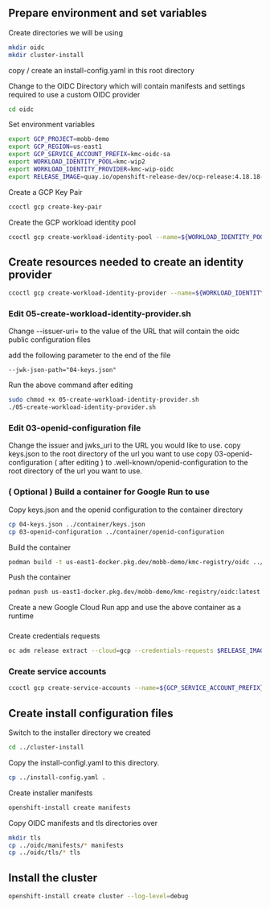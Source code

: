 ## Prepare environment and set variables

Create directories we will be using

```bash
mkdir oidc
mkdir cluster-install
``` 

copy / create an install-config.yaml in this root directory

Change to the OIDC Directory which will contain manifests and settings required to use a custom OIDC provider

```bash
cd oidc
``` 

Set environment variables

```bash
export GCP_PROJECT=mobb-demo
export GCP_REGION=us-east1
export GCP_SERVICE_ACCOUNT_PREFIX=kmc-oidc-sa
export WORKLOAD_IDENTITY_POOL=kmc-wip2
export WORKLOAD_IDENTITY_PROVIDER=kmc-wip-oidc
export RELEASE_IMAGE=quay.io/openshift-release-dev/ocp-release:4.18.18-x86_64
```

Create a GCP Key Pair

```bash
ccoctl gcp create-key-pair
```

Create the GCP workload identity pool

```bash
ccoctl gcp create-workload-identity-pool --name=${WORKLOAD_IDENTITY_POOL} --project=${GCP_PROJECT}
```

## Create resources needed to create an identity provider

```bash
ccoctl gcp create-workload-identity-provider --name=${WORKLOAD_IDENTITY_PROVIDER} --region=${GCP_REGION} --project=${GCP_PROJECT} --public-key-file=serviceaccount-signer.public --workload-identity-pool=${WORKLOAD_IDENTITY_POOL} --dry-run
```

### Edit 05-create-workload-identity-provider.sh
Change --issuer-uri= to the value of the URL that will contain the oidc public configuration files

add the following parameter to the end of the file

```
--jwk-json-path="04-keys.json"
```

Run the above command after editing

```bash
sudo chmod +x 05-create-workload-identity-provider.sh
./05-create-workload-identity-provider.sh
``` 

### Edit 03-openid-configuration file
Change the issuer and jwks_uri to the URL you would like to use.
copy keys.json to the root directory of the url you want to use
copy 03-openid-configuration ( after editing ) to .well-known/openid-configuration to the root directory of the url you want to use.


### ( Optional ) Build a container for Google Run to use

Copy keys.json and the openid configuration to the container directory

```bash
cp 04-keys.json ../container/keys.json
cp 03-openid-configuration ../container/openid-configuration
```

Build the container

```bash
podman build -t us-east1-docker.pkg.dev/mobb-demo/kmc-registry/oidc ../container --platform=linux/amd64
```

Push the container

```bash
podman push us-east1-docker.pkg.dev/mobb-demo/kmc-registry/oidc:latest
```

Create a new Google Cloud Run app and use the above container as a runtime

###
Create credentials requests

```bash
oc adm release extract --cloud=gcp --credentials-requests $RELEASE_IMAGE --to=./credreqs
``` 

### Create service accounts

```bash
ccoctl gcp create-service-accounts --name=${GCP_SERVICE_ACCOUNT_PREFIX} --project=${GCP_PROJECT} --credentials-requests-dir=credreqs --workload-identity-pool=${WORKLOAD_IDENTITY_POOL} --workload-identity-provider=${WORKLOAD_IDENTITY_PROVIDER}
```

## Create install configuration files
Switch to the installer directory we created

```bash
cd ../cluster-install
```

Copy the install-configl.yaml to this directory.

```bash
cp ../install-config.yaml .
```

Create installer manifests

``` bash
openshift-install create manifests
```

Copy OIDC manifests and tls directories over

```bash
mkdir tls
cp ../oidc/manifests/* manifests
cp ../oidc/tls/* tls
```

## Install the cluster

```bash
openshift-install create cluster --log-level=debug
```